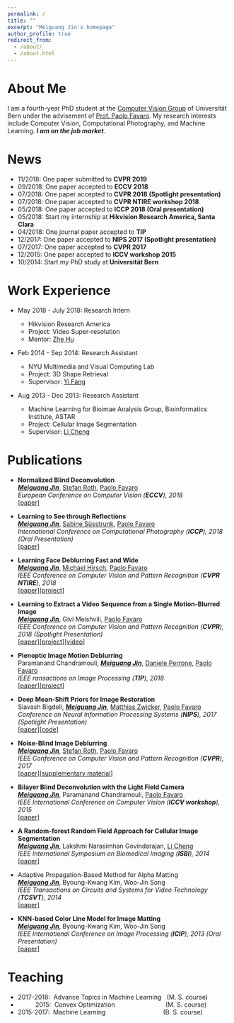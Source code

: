 ```yaml
---
permalink: /
title: ""
excerpt: "Meiguang Jin's homepage"
author_profile: true
redirect_from: 
  - /about/
  - /about.html
---
```

About Me
======
I am a fourth-year PhD student at the [Computer Vision Group](http://www.cvg.unibe.ch/home/) of Universität Bern under the advisement of [Prof. Paolo Favaro](http://www.cvg.unibe.ch/people/favaro). My research interests include Computer Vision, Computational Photography, and Machine Learning. ***I am on the job market***.  

News
======
* 11/2018: One paper submitted to **CVPR 2019**
* 09/2018: One paper accepted to **ECCV 2018**
* 07/2018: One paper accepted to **CVPR 2018 (Spotlight presentation)**
* 07/2018: One paper accepted to **CVPR NTIRE workshop 2018**
* 05/2018: One paper accepted to **ICCP 2018 (Oral presentation)**
* 05/2018: Start my internship at **Hikvision Research America, Santa Clara**
* 04/2018: One journal paper accepted to **TIP**
* 12/2017: One paper accepted to **NIPS 2017 (Spotlight presentation)**
* 07/2017: One paper accepted to **CVPR 2017**
* 12/2015: One paper accepted to **ICCV workshop 2015**
* 10/2014: Start my PhD study at **Universität Bern** 

Work Experience
======
* May 2018 - July 2018: Research Intern
  * Hikvision Research America
  * Project: Video Super-resolution
  * Mentor: [Zhe Hu](https://eng.ucmerced.edu/people/zhu)

* Feb 2014 - Sep 2014: Research Assistant
  * NYU Multimedia and Visual Computing Lab
  * Project: 3D Shape Retrieval
  * Supervisor: [Yi Fang](https://nyuad.nyu.edu/en/academics/divisions/engineering/faculty/yi-fang.html)

* Aug 2013 - Dec 2013: Research Assistant
  * Machine Learning for Bioimae Analysis Group, Bioinformatics Institute, ASTAR
  * Project: Cellular Image Segmentation
  * Supervisor: [Li Cheng](https://web.bii.a-star.edu.sg/~chengli/)

Publications
======
* **Normalized Blind Deconvolution**  
[***Meiguang Jin***](https://meiguangjin.github.io/), [Stefan Roth](https://www.visinf.tu-darmstadt.de/team_members/sroth/sroth.en.jsp), [Paolo Favaro](http://www.cvg.unibe.ch/people/favaro)  
*European Conference on Computer Vision (**ECCV**), 2018*  
[[paper]](http://openaccess.thecvf.com/content_ECCV_2018/papers/Meiguang_Jin_Normalized_Blind_Deconvolution_ECCV_2018_paper.pdf)

* **Learning to See through Reflections**  
[***Meiguang Jin***](https://meiguangjin.github.io/), [Sabine Süsstrunk](https://ivrl.epfl.ch/people/people-susstrunk/), [Paolo Favaro](http://www.cvg.unibe.ch/people/favaro)  
*International Conference on Computational Photography (**ICCP**), 2018 (Oral Presentation)*  
[[paper]](https://ieeexplore.ieee.org/document/8368464?part=1)

* **Learning Face Deblurring Fast and Wide**  
[***Meiguang Jin***](https://meiguangjin.github.io/), [Michael Hirsch](https://ei.is.tuebingen.mpg.de/person/mhirsch), [Paolo Favaro](http://www.cvg.unibe.ch/people/favaro)  
*IEEE Conference on Computer Vision and Pattern Recognition (**CVPR NTIRE**), 2018*  
[[paper]](http://openaccess.thecvf.com/content_cvpr_2018_workshops/papers/w13/Jin_Learning_Face_Deblurring_CVPR_2018_paper.pdf)[[project]](http://www.cvg.unibe.ch/media/project/jin/faceDeblur.html)

* **Learning to Extract a Video Sequence from a Single Motion-Blurred Image**  
[***Meiguang Jin***](https://meiguangjin.github.io/), Givi Meishvili, [Paolo Favaro](http://www.cvg.unibe.ch/people/favaro)  
*IEEE Conference on Computer Vision and Pattern Recognition (**CVPR**), 2018 (Spotlight Presentation)*  
[[paper]](http://openaccess.thecvf.com/content_cvpr_2018/papers/Jin_Learning_to_Extract_CVPR_2018_paper.pdf)[[project]](https://github.com/MeiguangJin/Learning-to-Extract-a-Video-Sequence-from-a-Single-Motion-Blurred-Image)[[video]](http://www.cvg.unibe.ch/media/publications/video/video.zip)

* **Plenoptic Image Motion Deblurring**  
Paramanand Chandramouli, [***Meiguang Jin***](https://meiguangjin.github.io/),  [Daniele Perrone](https://danieleperrone.com/), [Paolo Favaro](http://www.cvg.unibe.ch/people/favaro)  
*IEEE ransactions on Image Processing (**TIP**), 2018*  
[[paper]](http://www.cvg.unibe.ch/media/publications/pdf/PlenopticDeblur.pdf)[[project]](http://www.cvg.unibe.ch/media/project/chandramouli/PlenopticDeblurring.html)

* **Deep Mean-Shift Priors for Image Restoration**  
Siavash Bigdeli, [***Meiguang Jin***](https://meiguangjin.github.io/), [Matthias Zwicker](https://www.cs.umd.edu/~zwicker/), [Paolo Favaro](http://www.cvg.unibe.ch/people/favaro)  
*Conference on Neural Information Processing Systems (**NIPS**), 2017 (Spotlight Presentation)*  
[[paper]](https://papers.nips.cc/paper/6678-deep-mean-shift-priors-for-image-restoration.pdf)[[code]](https://github.com/siavashBigdeli/DMSP)

* **Noise-Blind Image Deblurring**  
[***Meiguang Jin***](https://meiguangjin.github.io/), [Stefan Roth](https://www.visinf.tu-darmstadt.de/team_members/sroth/sroth.en.jsp), [Paolo Favaro](http://www.cvg.unibe.ch/people/favaro)  
*IEEE Conference on Computer Vision and Pattern Recognition (**CVPR**), 2017*  
[[paper]](http://www.cvg.unibe.ch/media/publications/pdf/Jin_Paper1300_camera_ready_validated.pdf)[[supplementary material]](http://www.cvg.unibe.ch/media/publications/pdf/Jin_supplementary.pdf)

* **Bilayer Blind Deconvolution with the Light Field Camera**  
[***Meiguang Jin***](https://meiguangjin.github.io/), Paramanand Chandramouli, [Paolo Favaro](http://www.cvg.unibe.ch/people/favaro)  
*IEEE International Conference on Computer Vision (**ICCV workshop**), 2015*  
[[paper]](http://www.cvg.unibe.ch/media/publications/pdf/JinICCV2015.pdf)

* **A Random-forest Random Field Approach for Cellular Image Segmentation**  
[***Meiguang Jin***](https://meiguangjin.github.io/), Lakshmi Narasimhan Govindarajan, [Li Cheng](https://web.bii.a-star.edu.sg/~chengli/)  
*IEEE International Symposium on Biomedical Imaging (**ISBI**), 2014*  
[[paper]](https://ieeexplore.ieee.org/document/6868103)

* Adaptive Propagation-Based Method for Alpha Matting  
[***Meiguang Jin***](https://meiguangjin.github.io/), Byoung-Kwang Kim, Woo-Jin Song  
*IEEE Transactions on Circuits and Systems for Video Technology (**TCSVT**), 2014*  
[[paper]](https://ieeexplore.ieee.org/document/6727525)

* **KNN-based Color Line Model for Image Matting**  
[***Meiguang Jin***](https://meiguangjin.github.io/), Byoung-Kwang Kim, Woo-Jin Song  
*IEEE International Conference on Image Processing (**ICIP**), 2013 (Oral Presentation)*  
[[paper]](https://ieeexplore.ieee.org/document/6738511)

Teaching
======
* 2017-2018:&nbsp; Advance Topics in Machine Learning &nbsp; (M. S. course)
* &nbsp; &nbsp; &nbsp; &nbsp; &nbsp; 2015:&nbsp; Convex Optimization &nbsp; &nbsp; &nbsp; &nbsp; &nbsp; &nbsp; &nbsp; &nbsp; &nbsp; &nbsp; &nbsp; &nbsp; &nbsp; &nbsp; (M. S. course)
* 2015-2017:&nbsp; Machine Learning &nbsp; &nbsp; &nbsp; &nbsp; &nbsp; &nbsp; &nbsp; &nbsp; &nbsp; &nbsp; &nbsp; &nbsp; &nbsp; &nbsp; &nbsp; &nbsp; (B. S. course)
